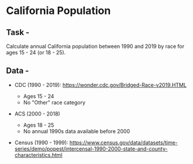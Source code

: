 # California Population

## Task - 
Calculate annual California population between 1990 and 2019 by race for ages 15 - 24 (or 18 - 25).

## Data - 

   - CDC (1990 - 2019): https://wonder.cdc.gov/Bridged-Race-v2019.HTML
        - Ages 15 - 24
        - No "Other" race category
    
   - ACS (2000 - 2018)
        - Ages 18 - 25
        - No annual 1990s data available before 2000
   
   - Census (1990 - 1999): https://www.census.gov/data/datasets/time-series/demo/popest/intercensal-1990-2000-state-and-county-characteristics.html
